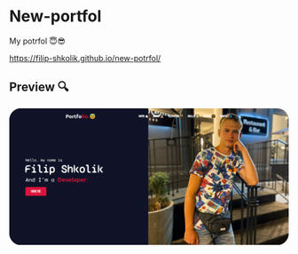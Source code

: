 # New-portfol

My potrfol 😇😎
 
https://filip-shkolik.github.io/new-potrfol/

## Preview :mag:
![Image alt](https://github.com/filip-shkolik/portfol/blob/main/preview/preview.png)
